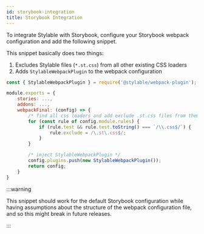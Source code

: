 ```yaml
---
id: storybook-integration
title: Storybook Integration
---
```


To integrate Stylable with Storybook, configure your Storybook webpack configuration and add the following snippet.

This snippet basically does two things:

1. Excludes Stylable files (`*.st.css`) from all other existing CSS loaders
2. Adds `StylableWebpackPlugin` to the webpack configuration

```js
const { StylableWebpackPlugin } = require('@stylable/webpack-plugin');

module.exports = {
    stories: ...,
    addons: ...,
    webpackFinal: (config) => {
        /* find all css loaders and add exclude .st.css files from them */
        for (const rule of config.module.rules) {
            if (rule.test && rule.test.toString() === `/\\.css$/`) {
                rule.exclude = /\.st\.css$/;
            }
        }

        /* inject StylableWebpackPlugin */
        config.plugins.push(new StylableWebpackPlugin());
        return config;
    }
}
```

:::warning 

This snippet should work for the default Storybook configuration while having assumptions about the structure of the webpack configuration file, and so this might break in future releases.

:::
